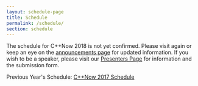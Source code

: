 ```yaml
---
layout: schedule-page
title: Schedule
permalink: /schedule/
section: schedule
---
```


The schedule for C++Now 2018 is not yet confirmed. Please visit again or keep an eye on the [announcements page](/announcements/) for updated information. If you wish to be a speaker, please visit our [Presenters Page](/presenters/) for information and the submission form.

Previous Year's Schedule: [C++Now 2017 Schedule](/history/2017/schedule/)
